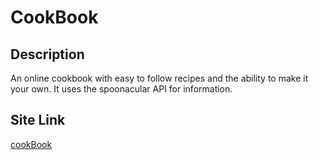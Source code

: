 # CookBook

## Description

An online cookbook with easy to follow recipes and the ability to make it your own. It uses the spoonacular API for information.

## Site Link

[cookBook](https://admirable-queijadas-6374e0.netlify.app/)
